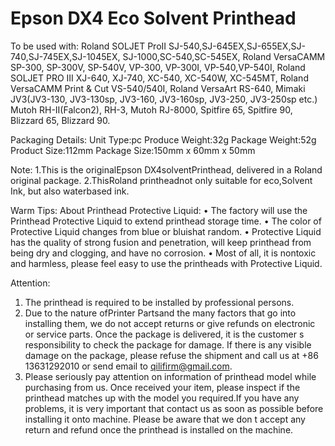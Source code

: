 # Epson DX4 Eco Solvent Printhead

To be used with:
Roland SOLJET ProII SJ-540,SJ-645EX,SJ-655EX,SJ-740,SJ-745EX,SJ-1045EX, SJ-1000,SC-540,SC-545EX,
Roland VersaCAMM SP-300, SP-300V, SP-540V, VP-300, VP-300I, VP-540,VP-540I,
Roland SOLJET PRO III XJ-640, XJ-740, XC-540, XC-540W, XC-545MT,
Roland VersaCAMM Print & Cut VS-540/540I,
Roland VersaArt RS-640,
Mimaki JV3(JV3-130, JV3-130sp, JV3-160, JV3-160sp, JV3-250, JV3-250sp etc.)
Mutoh RH-II(Falcon2), RH-3, Mutoh RJ-8000, Spitfire 65, Spitfire 90, Blizzard 65, Blizzard 90.

Packaging Details:
Unit Type:pc
Produce Weight:32g
Package Weight:52g
Product Size:112mm
Package Size:150mm x 60mm x 50mm

Note:
1.This is the originalEpson DX4solventPrinthead, delivered in a Roland original package.
2.ThisRoland printheadnot only suitable for eco,Solvent Ink, but also waterbased ink.

Warm Tips:
About Printhead Protective Liquid:
• The factory will use the Printhead Protective Liquid to extend printhead storage time.
• The color of Protective Liquid changes from blue or bluishat random.
• Protective Liquid has the quality of strong fusion and penetration, will keep printhead from being dry and clogging, and have no corrosion.
• Most of all, it is nontoxic and harmless, please feel easy to use the printheads with Protective Liquid.

Attention:
1. The printhead is required to be installed by professional persons.
2. Due to the nature ofPrinter Partsand the many factors that go into installing them, we do not accept returns or give refunds on electronic or service parts. Once the package is delivered, it is the customer s responsibility to check the package for damage. If there is any visible damage on the package, please refuse the shipment and call us at +86 13631292010 or send email to qilifirm@gmail.com.
3. Please seriously pay attention on information of printhead model while purchasing from us. Once received your item, please inspect if the printhead matches up with the model you required.If you have any problems, it is very important that contact us as soon as possible before installing it onto machine. Please be aware that we don t accept any return and refund once the printhead is installed on the machine.

